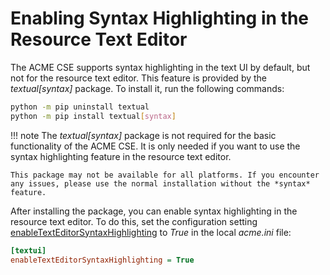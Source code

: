 # Enabling Syntax Highlighting in the Resource Text Editor

The ACME CSE supports syntax highlighting in the text UI by default, but not for the resource text editor. This feature is provided by the *textual[syntax]* package. To install it, run the following commands:

```bash title="Install Syntax Highlighting Package"
python -m pip uninstall textual
python -m pip install textual[syntax]
```

!!! note
	The *textual[syntax]* package is not required for the basic functionality of the ACME CSE. It is only needed if you want to use the syntax highlighting feature in the resource text editor.

	This package may not be available for all platforms. If you encounter any issues, please use the normal installation without the *syntax* feature.

After installing the package, you can enable syntax highlighting in the resource text editor. To do this, set the configuration setting [enableTextEditorSyntaxHighlighting](../setup/Configuration-uis.md#text-ui) to *True* in the local *acme.ini* file:

```ini title="Enable Syntax Highlighting for the resource text editor"
[textui]
enableTextEditorSyntaxHighlighting = True
```
